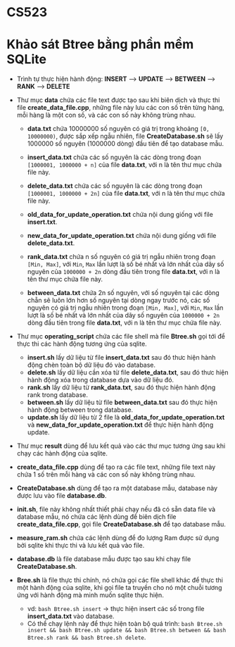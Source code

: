 # CS523
# Khảo sát Btree bằng phần mềm SQLite

- Trình tự thực hiện hành động: **INSERT** --> **UPDATE** --> **BETWEEN** --> **RANK** --> **DELETE**

- Thư mục **data** chứa các file text được tạo sau khi biên dịch và thực thi file **create_data_file.cpp**, những file này lưu các con số trên từng hàng, mỗi hàng là một con số, và các con số này không trùng nhau.
	+ **data.txt** chứa 10000000 số nguyên có giá trị trong khoảng ``[0, 10000000)``, được sắp xếp ngẫu nhiên, file **CreateDatabase.sh** sẽ lấy 1000000 số nguyên (1000000 dòng) đầu tiên để tạo database mẫu.

	+ **insert_data.txt** chứa các số nguyên là các dòng trong đoạn ``[1000001, 1000000 + n]`` của file **data.txt**, với n là tên thư mục chứa file này.

	+ **delete_data.txt** chứa các số nguyên là các dòng trong đoạn ```[1000001, 1000000 + 2n]``` của file **data.txt**, với n là tên thư mục chứa file này.

	+ **old_data_for_update_operation.txt** chứa nội dung giống với file **insert.txt**.
	+ **new_data_for_update_operation.txt** chứa nội dung giống với file **delete_data.txt**.
	+ **rank_data.txt** chứa n số nguyên có giá trị ngẫu nhiên trong đoạn ``[Min, Max]``, với ``Min``, ``Max`` lần lượt là số bé nhất và lớn nhất của dãy số nguyên của ``1000000 + 2n`` dòng đầu tiên trong file **data.txt**, với n là tên thư mục chứa file này.
	+ **between_data.txt** chứa 2n số nguyên, với số nguyên tại các dòng chẵn sẽ luôn lớn hơn số nguyên tại dòng ngay trước nó, các số nguyên có giá trị ngẫu nhiên trong đoạn ``[Min, Max]``, với ``Min``, ``Max`` lần lượt là số bé nhất và lớn nhất của dãy số nguyên của ``1000000 + 2n`` dòng đầu tiên trong file **data.txt**, với n là tên thư mục chứa file này.
	
- Thư mục **operating_script** chứa các file shell mà file **Btree.sh** gọi tới để thực thi các hành động tương ứng của sqlite.
	+ **insert.sh** lấy dữ liệu từ file **insert_data.txt** sau đó thưc hiện hành động chèn toàn bộ dữ liệu đó vào database.
	+ **delete.sh** lấy dữ liệu cần xóa từ file **delete_data.txt**, sau đó thưc hiện hành động xóa trong database dựa vào dữ liệu đó.
	+ **rank.sh** lấy dữ liệu từ **rank_data.txt**, sau đó thực hiện hành động rank trong database.
	+ **between.sh** lấy dữ liệu từ file **between_data.txt** sau đó thực hiện hành động between trong database.
	+ **update.sh** lấy dữ liệu từ 2 file là **old_data_for_update_operation.txt** và **new_data_for_update_operation.txt** để thực hiện hành động update.

- Thư mục **result** dùng để lưu kết quả vào các thư mục tương ứng sau khi chạy các hành động của sqlite. 
- **create_data_file.cpp** dùng để tạo ra các file text, những file text này chứa 1 số trên mỗi hàng và các con số này không trùng nhau.
- **CreateDatabase.sh** dùng để tạo ra một database mẫu, database này được lưu vào file **database.db**.
- **init.sh**, file này không nhất thiết phải chạy nếu đã có sẵn data file và database mẫu, nó chứa các lệnh dùng để biên dịch file **create_data_file.cpp**, gọi file **CreateDatabase.sh** để tạo database mẫu.
- **measure_ram.sh** chứa các lệnh dùng để đo lượng Ram được sử dụng bởi sqlite khi thực thi và lưu kết quả vào file.
- **database.db** là file database mẫu được tạo sau khi chạy file **CreateDatabase.sh**.
- **Bree.sh** là file thực thi chính, nó chứa gọi các file shell khác để thực thi một hành động của sqlite, khi gọi file ta truyền cho nó một chuỗi tương ứng với hành động mà minh muốn sqlite thực hiện.
	+ vd: ```bash Btree.sh insert``` -> thực hiện insert các số trong file **insert_data.txt** vào database.
	+ Có thể chạy lệnh này để thực hiện toàn bộ quá trình: ```bash Btree.sh insert && bash Btree.sh update && bash Btree.sh between && bash Btree.sh rank && bash Btree.sh delete```.
